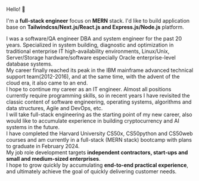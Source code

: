 Hello! 👋  

I'm a __full-stack engineer__ focus on __MERN__ stack. I'd like to build application base on __Tailwindcss/Next.js/React.js and Express.js/Node.js__ platform.  

I was a software/QA engineer DBA and system engineer for the past 20 years. Specialized in system building, diagnostic and optimization in traditional enterprise IT high-availability environments, Linux/Unix, Server/Storage hardware/software especially Oracle enterprise-level database systems.  
My career finally reached its peak in the IBM mainframe advanced technical support team(2012-2016), and at the same time, with the advent of the cloud era, it also came to an end.  
I hope to continue my career as an IT engineer. Almost all positions currently require programming skills, so in recent years I have revisited the classic content of software engineering, operating systems, algorithms and data structures, Agile and DevOps, etc.  
I will take full-stack engineering as the starting point of my new career, also would like to accumulate experience in building cryptocurrency and AI systems in the future.  
I have completed the Harvard University CS50x, CS50python and CS50web courses and am currently in a full-stack (MERN stack) bootcamp with plans to graduate in February 2024.  
My job role development targets __independent contractors, start-ups and small and medium-sized enterprises__.   
I hope to grow quickly by accumulating __end-to-end practical experience__, and ultimately achieve the goal of quickly delivering customer needs.  

<!--
**jizhang80/jizhang80** is a ✨ _special_ ✨ repository because its `README.md` (this file) appears on your GitHub profile.

Here are some ideas to get you started:

- 🔭 I’m currently working on ...
- 🌱 I’m currently learning ...
- 👯 I’m looking to collaborate on ...
- 🤔 I’m looking for help with ...
- 💬 Ask me about ...
- 📫 How to reach me: ...
- 😄 Pronouns: ...
- ⚡ Fun fact: ...
-->
